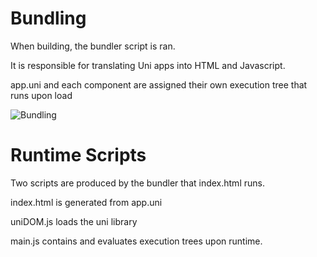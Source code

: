 # Bundling

When building, the bundler script is ran. 

It is responsible for translating Uni apps into HTML and Javascript.

app.uni and each component are assigned their own execution tree that runs upon load

![Bundling](https://i.imgur.com/txPkD51.png)

# Runtime Scripts

Two scripts are produced by the bundler that index.html runs.

index.html is generated from app.uni

uniDOM.js loads the uni library

main.js contains and evaluates execution trees upon runtime.
